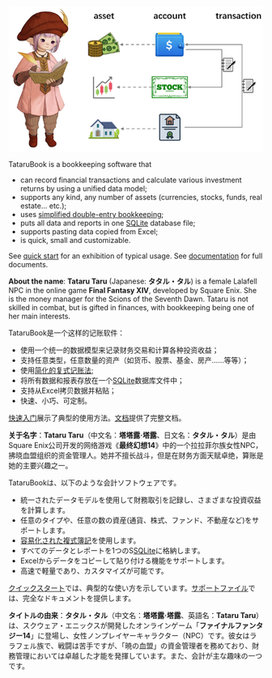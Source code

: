 ![](https://raw.githubusercontent.com/Goalsum/TataruBook/main/docs/assets/images/overview.png)

TataruBook is a bookkeeping software that

- can record financial transactions and calculate various investment returns by using a unified data model;
- supports any kind, any number of assets (currencies, stocks, funds, real estate... etc.);
- uses [simplified double-entry bookkeeping](https://goalsum.github.io/TataruBook/tables_and_views.html#simplified-double-entry-bookkeeping);
- puts all data and reports in one [SQLite](https://sqlite.com/) database file;
- supports pasting data copied from Excel;
- is quick, small and customizable.

See [quick start](https://goalsum.github.io/TataruBook/quick_start.html) for an exhibition of typical usage. See [documentation](https://goalsum.github.io/TataruBook/) for full documents.

**About the name**: **Tataru Taru** (Japanese: **タタル・タル**) is a female Lalafell NPC in the online game **Final Fantasy XIV**, developed by Square Enix. She is the money manager for the Scions of the Seventh Dawn. Tataru is not skilled in combat, but is gifted in finances, with bookkeeping being one of her main interests.

TataruBook是一个这样的记账软件：

- 使用一个统一的数据模型来记录财务交易和计算各种投资收益；
- 支持任意类型，任意数量的资产（如货币、股票、基金、房产……等等）；
- 使用[简化的复式记账法](https://goalsum.github.io/TataruBook/tables_and_views_cn.html#简化的复式记账法);
- 将所有数据和报表存放在一个[SQLite](https://sqlite.com/)数据库文件中；
- 支持从Excel拷贝数据并粘贴；
- 快速、小巧、可定制。

[快速入门](https://goalsum.github.io/TataruBook/quick_start_cn.html)展示了典型的使用方法。[文档](https://goalsum.github.io/TataruBook/index_cn.html)提供了完整文档。

**关于名字**：**Tataru Taru**（中文名：**塔塔露·塔露**、日文名：**タタル・タル**）是由Square Enix公司开发的网络游戏《**最终幻想14**》中的一个拉拉菲尔族女性NPC，拂晓血盟组织的资金管理人。她并不擅长战斗，但是在财务方面天赋卓绝，算账是她的主要兴趣之一。

TataruBookは、以下のような会計ソフトウェアです。

- 統一されたデータモデルを使用して財務取引を記録し、さまざまな投資収益を計算します。
- 任意のタイプや、任意の数の資産(通貨、株式、ファンド、不動産など)をサポートします。
- [容易化された複式簿記](https://goalsum.github.io/TataruBook/tables_and_views_jp.html#容易化された複式簿記)を使用します。
- すべてのデータとレポートを1つのS[SQLite](https://sqlite.com/)に格納します。
- Excelからデータをコピーして貼り付ける機能をサポートします。
- 高速で軽量であり、カスタマイズが可能です。

[クイックスタート](https://goalsum.github.io/TataruBook/quick_start_jp.html)では、典型的な使い方を示しています。[サポートファイル](https://goalsum.github.io/TataruBook/index_jp.html)では、完全なドキュメントを提供します。

**タイトルの由来**：**タタル・タル**（中文名：**塔塔露·塔露**、英語名：**Tataru Taru**）は、スクウェア・エニックスが開発したオンラインゲーム「**ファイナルファンタジー14**」に登場し、女性ノンプレイヤーキャラクター（NPC）です。彼女はララフェル族で、戦闘は苦手ですが、「暁の血盟」の資金管理者を務めており、財務管理においては卓越した才能を発揮しています。また、会計が主な趣味の一つです。